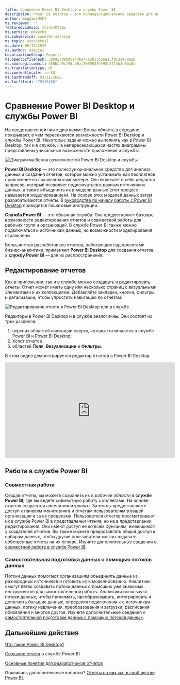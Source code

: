 ```yaml
---
title: Сравнение Power BI Desktop и службы Power BI
description: Power BI Desktop — это полнофункциональное средство для анализа данных и создания отчетов. Служба Power BI — это облачная веб-служба, предоставляющая базовые возможности редактирования отчетов и совместной работы для небольших групп и крупных компаний.
author: maggiesMSFT
ms.reviewer: ''
featuredvideoid: IkJda4O7oGs
ms.service: powerbi
ms.subservice: powerbi-service
ms.topic: conceptual
ms.date: 08/12/2019
ms.author: maggies
LocalizationGroup: Reports
ms.openlocfilehash: 39b95708b95144ba77a3b33b8ee15f913ae7ca2b
ms.sourcegitcommit: 480bba9c745cb9af2005637e693c5714b3c64a8a
ms.translationtype: HT
ms.contentlocale: ru-RU
ms.lasthandoff: 03/11/2020
ms.locfileid: "79126266"
---
```

# <a name="comparing-power-bi-desktop-and-the-power-bi-service"></a>Сравнение Power BI Desktop и службы Power BI

На представленной ниже диаграмме Венна область в середине показывает, в чем пересекаются возможности Power BI Desktop и службы Power BI. Некоторые задачи можно выполнять как в Power BI Desktop, так и в службе. На непересекающихся частях диаграммы представлены уникальные возможности приложения и службы.  

![Диаграмма Венна возможностей Power BI Desktop и службы](media/service-service-vs-desktop/power-bi-venn-desktop-service.png)

**Power BI Desktop** — это полнофункциональное средство для анализа данных и создания отчетов, которое можно установить как бесплатное приложение на локальном компьютере. Оно включает в себя редактор запросов, который позволяет подключаться к разным источникам данных, а также объединять их в модели данных (этот процесс называется моделированием). На основе этих моделей данных затем разрабатываются отчеты. В [руководстве по началу работы с Power BI Desktop](../desktop-getting-started.md) приводятся пошаговые инструкции.

**Служба Power BI** — это облачная служба. Она предоставляет базовые возможности редактирования отчетов и совместной работы для рабочих групп и организаций. В службе Power BI также можно подключаться к источникам данных, но возможности моделирования ограничены. 

Большинство разработчиков отчетов, работающих над проектами бизнес-аналитики, применяют **Power BI Desktop** для создания отчетов, а **службу Power BI** — для их распространения.

## <a name="report-editing"></a>Редактирование отчетов

Как в приложении, так и в службе можно создавать и редактировать *отчеты*. Отчет может иметь одну или несколько страниц с визуальными элементами и их коллекциями. Добавляйте закладки, кнопки, фильтры и детализации, чтобы упростить навигацию по отчетам.

![Редактирование отчета в Power BI Desktop или в службе](media/service-service-vs-desktop/power-bi-editing-desktop-service.png)

Редакторы в Power BI Desktop и в службе аналогичны. Они состоят из трех разделов:  

1. верхних областей навигации сверху, которые отличаются в службе Power BI и Power BI Desktop;    
2. Холст отчетов     
3. областей **Поля**, **Визуализации** и **Фильтры**.

В этом видео демонстрируется редактор отчетов в Power BI Desktop. 

<iframe width="560" height="315" src="https://www.youtube.com/embed/IkJda4O7oGs" frameborder="0" allowfullscreen></iframe>

## <a name="working-in-the-power-bi-service"></a>Работа в службе Power BI

### <a name="collaborating"></a>Совместная работа


Создав отчеты, вы можете сохранить их в *рабочей области* в **службе Power BI**, где вы ведете совместную работу с коллегами. На основе отчетов создаются *панели мониторинга*. Затем вы предоставляете доступ к панелям мониторинга и отчетам пользователям в вашей организации и за ее пределами. Пользователи отчетов просматривают их в службе Power BI в *представлении чтения*, но не в представлении редактирования. Они имеют доступ не ко всем функциям, имеющимся у создателей отчетов.  Вы также можете предоставлять общий доступ к наборам данных, чтобы другие пользователи могли создавать собственные отчеты на их основе. Изучите дополнительные сведения о [совместной работе в службе Power BI](../service-new-workspaces.md).

### <a name="self-service-data-prep-with-dataflows"></a>Самостоятельная подготовка данных с помощью потоков данных

Потоки данных помогают организациям объединять данные из разнородных источников и готовить их к моделированию. Аналитики смогут легко создавать потоки данных с помощью уже знакомых инструментов для самостоятельной работы. Аналитики используют потоки данных, чтобы принимать, преобразовывать, интегрировать и дополнять большие данные, определяя подключения к с источникам данных, логику извлечения, преобразования и загрузки, расписания обновления и многое другое. Изучите дополнительные сведения о [самостоятельной подготовке данных с помощью потоков данных](../service-dataflows-overview.md).

## <a name="next-steps"></a>Дальнейшие действия

[Что такое Power BI Desktop?](../desktop-what-is-desktop.md)

[Создание отчета](../service-report-create-new.md) в службе Power BI

[Основные понятия для разработчиков отчетов](../service-basic-concepts.md)

Появились дополнительные вопросы? [Ответы на них см. в сообществе Power BI.](https://community.powerbi.com/)

